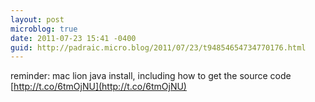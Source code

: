 ```yaml
---
layout: post
microblog: true
date: 2011-07-23 15:41 -0400
guid: http://padraic.micro.blog/2011/07/23/t94854654734770176.html
---
```

reminder: mac lion java install, including how to get the source code  [http://t.co/6tmOjNU](http://t.co/6tmOjNU)
